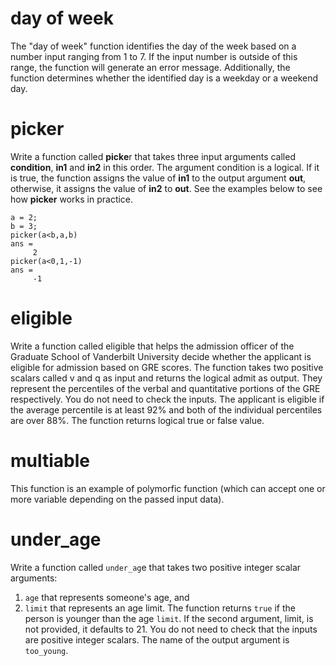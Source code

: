 # day of week
The "day of week" function identifies the day of the week based on a number input ranging from 1 to 7. If the input number is outside of this range, the function will generate an error message. Additionally, the function determines whether the identified day is a weekday or a weekend day.

# picker
Write a function called **picke**r that takes three input arguments called **condition**, **in1** and **in2** in this order. The argument condition is a logical. If it is true, the function assigns the value of **in1** to the output argument **out**,  otherwise, it assigns the value of **in2** to **out**. See the examples below to see how **picker** works in practice.
```
a = 2;
b = 3;
picker(a<b,a,b)
ans =
     2
picker(a<0,1,-1)
ans =
     -1
```
# eligible
Write a function called eligible that helps the admission officer of the Graduate School of Vanderbilt University decide whether the applicant is eligible for admission based on GRE scores. The function takes two positive scalars called v and q as input and returns the logical admit as output. They represent the percentiles of the verbal and quantitative portions of the GRE respectively. You do not need to check the inputs. The applicant is eligible if the average percentile is at least 92% and both of the individual percentiles are over 88%. The function returns logical true or false value.

# multiable
This function is an example of polymorfic function (which can accept one or more variable depending on the passed input data).

# under_age
Write a function called `under_ag`e that takes two positive integer scalar arguments: 
1. `age` that represents someone's age, and 
2. `limit` that represents an age limit. 
The function returns `true` if the person is younger than the age `limit`. If the second argument, limit, is not provided, it defaults to 21. You do not need to check that the inputs are positive integer scalars. The name of the output argument is `too_young`.